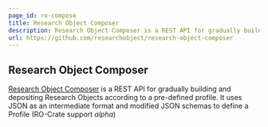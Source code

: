 ```yaml
---
page_id: ro-compose
title: Research Object Composer
description: Research Object Composer is a REST API for gradually building and depositing Research Objects according to a pre-defined profile. 
url: https://github.com/researchobject/research-object-composer
---
```


## Research Object Composer

[Research Object Composer](https://github.com/researchobject/research-object-composer) is a REST API for gradually building and depositing Research Objects according to a pre-defined profile. It uses JSON as an intermediate format and modified JSON schemas to define a Profile (RO-Crate support _alpha_)

<!--
[![ro-compose logo](../assets/img/ro-compose.svg)](https://ro-compose.org/)

[ro-compose](https://reliance.rohub.org/) (EXAMPLE-ACRONYM), is a...

ro-compose uses RO-Crate for ... as ....

ro-compose works with Project X, .....

![ro-compose screenshot with RO-Crate(../assets/img/ro-compose-screenshot.png)


## RO-Crate in ro-compose

(Show practically how RO-Crate is used, link to profile of RO-Crate, etc.)

The ro-compose API supports [RO-Crate export](http://ro-compose.org/docs/ro-crate) as...

ro-compose also plans to do...

ro-compose:
```
curl -H "Accept: application/ld+json" https://ro-compose.com/ro-crate/a72f314d

{
  "@context": { … },
  "@graph": [
   …
    {
      "@id": "./",
      "hasPart": […],
      "@type": "Dataset",
    }
   …
}
```


## Resources

* [ro-compose Homepage](https://ro-compose.org/)
* [ro-compose documentation](https://ro-compose.org/docs/)
* [RO-Crate profile for ro-compose](https://ro-compose.org/crate-profile)
* [ro-compose Tutorials](https://ro-compose.org/docs/tutorial)
* [ro-compose presentation](http://ro-compose.org/)

## Publications

Alice Land, Bob Bunny (2020):  
**ro-compose and RO-Crate**.  
_ro-compose Journal_ **0**(1)
<https://doi.org/10.1234/ro-compose>  
[[preprint](http://ro-compose.com/preprint.pdf)]

-->
